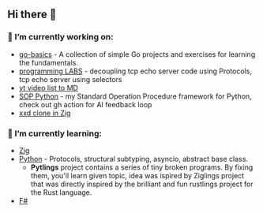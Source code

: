 ## Hi there 👋


### 🔭 I’m currently working on:
- [go-basics](https://github.com/VisualDudek/go-basics) - A collection of simple Go projects and exercises for learning the fundamentals.
- [programming LABS](https://github.com/VisualDudek/programming-labs) - decoupling tcp echo server code using Protocols, tcp echo server using selectors
- [yt video list to MD](https://github.com/VisualDudek/yt-data-to-markdown)
- [SOP Python](https://github.com/VisualDudek/sop-python) - my Standard Operation Procedure framework for Python, check out gh action for AI feedback loop
- [xxd clone in Zig](https://github.com/VisualDudek/zig-basics/tree/main/mini-projects/xxd-clone)

### 🌱 I’m currently learning:
- [Zig](https://github.com/VisualDudek/zig-basics)
- [Python](https://github.com/VisualDudek/python-master) - Protocols, structural subtyping, asyncio, abstract base class.
  - **Pytlings** project contains a series of tiny broken programs. By fixing them, you'll learn given topic, idea was ispired by Ziglings project that was directly inspired by the brilliant and fun rustlings project for the Rust language.
- [F#](https://github.com/VisualDudek/fsharp)

<!--
**VisualDudek/VisualDudek** is a ✨ _special_ ✨ repository because its `README.md` (this file) appears on your GitHub profile.

Here are some ideas to get you started:

- 🔭 I’m currently working on ...
- 🌱 I’m currently learning ...
- 👯 I’m looking to collaborate on ...
- 🤔 I’m looking for help with ...
- 💬 Ask me about ...
- 📫 How to reach me: ...
- 😄 Pronouns: ...
- ⚡ Fun fact: ...
-->
